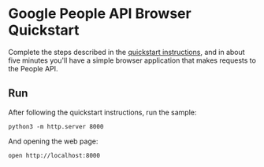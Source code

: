 # Google People API Browser Quickstart

Complete the steps described in the [quickstart instructions](https://developers.google.com/people/quickstart/js), and in about
five minutes you'll have a simple browser application that makes requests to the
People API.

## Run

After following the quickstart instructions, run the sample:

```shell
python3 -m http.server 8000
```

And opening the web page:

```shell
open http://localhost:8000
```

